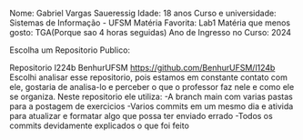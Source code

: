 Nome: Gabriel Vargas Saueressig
Idade: 18 anos
Curso e universidade: Sistemas de Informação - UFSM
Matéria Favorita: Lab1
Matéria que menos gosto: TGA(Porque sao 4 horas seguidas)
Ano de Ingresso no Curso: 2024


Escolha um Repositorio Publico:

Repositorio l224b BenhurUFSM
https://github.com/BenhurUFSM/l124b
Escolhi analisar esse repositorio, pois estamos em constante contato com ele, gostaria de analisa-lo e perceber o que o professor faz nele e como ele se organiza.
Neste repositorio ele utiliza:
-A branch main com varias pastas para a postagem de exercicios
-Varios commits em um mesmo dia e ativida para atualizar e formatar algo que possa ter enviado errado
-Todos os commits devidamente explicados o que foi feito

